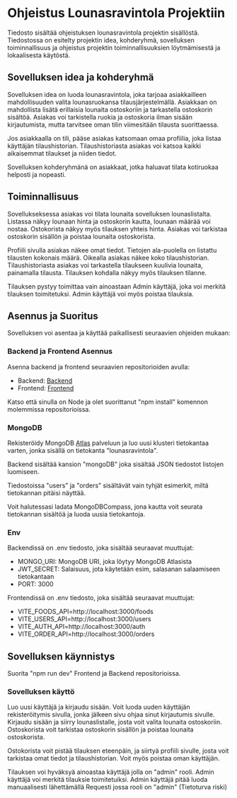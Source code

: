 # Ohjeistus Lounasravintola Projektiin

Tiedosto sisältää ohjeistuksen lounasravintola projektin sisällöstä. Tiedostossa on esitelty projektin idea,
kohderyhmä, sovelluksen toiminnallisuus ja ohjeistus projektin toiminnallisuuksien löytmämisestä ja lokaalisesta käytöstä.

## Sovelluksen idea ja kohderyhmä

Sovelluksen idea on luoda lounasravintola, joka tarjoaa asiakkailleen mahdollisuuden valita lounasruokansa tilausjärjestelmällä.
Asiakkaan on mahdollista lisätä erillaisia lounaita ostoskoriin ja tarkastella ostoskorin sisältöä. Asiakas voi tarkistella ruokia ja ostoskoria
ilman sisään kirjautumista, mutta tarvitsee oman tilin viimesitään tilausta suorittaessa.

Jos asiakkaalla on tili, pääse asiakas katsomaan omaa profiilia, joka listaa käyttäjän tilaushistorian. Tilaushistoriasta asiakas voi katsoa kaikki
aikaisemmat tilaukset ja niiden tiedot.

Sovelluksen kohderyhmänä on asiakkaat, jotka haluavat tilata kotiruokaa helposti ja nopeasti.

## Toiminnallisuus

Sovellukseksessa asiakas voi tilata lounaita sovelluksen lounaslistalta. Listassa näkyy lounaan hinta ja ostoskorin kautta, lounaan määrää voi nostaa.
Ostokorista näkyy myös tilauksen yhteis hinta. Asiakas voi tarkistaa ostoskorin sisällön ja poistaa lounaita ostoskorista.

Profiili sivulla asiakas näkee omat tiedot. Tietojen ala-puolella on listattu tilausten kokonais määrä. Oikealla asiakas näkee koko tilaushistorian.
Tilaushistoriasta asiakas voi tarkastella tilaukseen kuulivia lounaita, painamalla tilausta. Tilauksen kohdalla näkyy myös tilauksen tilanne.

Tilauksen pystyy toimittaa vain ainoastaan Admin käyttäjä, joka voi merkitä tilauksen toimitetuksi. Admin käyttäjä voi myös poistaa tilauksia.

## Asennus ja Suoritus

Sovelluksen voi asentaa ja käyttää paikallisesti seuraavien ohjeiden mukaan:

### Backend ja Frontend Asennus

Asenna backend ja frontend seuraavien repositorioiden avulla:
 - Backend: [Backend](https://github.com/Ristler/LounasravintolaBackend)
 - Frontend: [Frontend](https://github.com/Ristler/LounasRavintolaFront)

Katso että sinulla on Node ja olet suorittanut "npm install" komennon molemmissa repositorioissa.

### MongoDB

Rekisteröidy MongoDB [Atlas](https://www.mongodb.com/cloud/atlas/register) palveluun ja luo uusi klusteri tietokantaa varten, jonka sisällä on tietokanta "lounasravintola". 

Backend sisältää kansion "mongoDB" joka sisältää JSON tiedostot listojen luomiseen. 

Tiedostoissa "users" ja "orders" sisältävät vain tyhjät esimerkit, miltä tietokannan pitäisi näyttää.

Voit halutessasi ladata MongoDBCompass, jona kautta voit seurata tietokannan sisältöä ja luoda uusia tietokantoja.

### Env

Backendissä on .env tiedosto, joka sisältää seuraavat muuttujat:
- MONGO_URI: MongoDB URI, joka löytyy MongoDB Atlasista
- JWT_SECRET: Salaisuus, jota käytetään esim, salasanan salaamiseen tietokantaan
- PORT: 3000

Frontendissä on .env tiedosto, joka sisältää seuraavat muuttujat:
- VITE_FOODS_API=http://localhost:3000/foods
- VITE_USERS_API=http://localhost:3000/users
- VITE_AUTH_API=http://localhost:3000/auth
- VITE_ORDER_API=http://localhost:3000/orders 

## Sovelluksen käynnistys

Suorita "npm run dev" Frontend ja Backend repositorioissa.

### Sovelluksen käyttö

Luo uusi käyttäjä ja kirjaudu sisään. Voit luoda uuden käyttäjän rekisteröitymis sivulla, jonka jälkeen sivu ohjaa sinut kirjautumis sivulle.
Kirjaudu sisään ja siirry lounaslistalle, josta voit valita lounaita ostoskoriin. Ostoskorista voit tarkistaa ostoskorin sisällön ja poistaa lounaita ostoskorista.

Ostokorista voit pistää tilauksen eteenpäin, ja siirtyä profiili sivulle, josta voit tarkistaa omat tiedot ja tilaushistorian. Voit myös poistaa oman käyttäjän.

Tilauksen voi hyväksyä ainoastaa käyttäjä jolla on "admin" rooli. Admin käyttäjä voi merkitä tilauksie toimitetuiksi.
Admin käyttäjä pitää luoda manuaalisesti lähettämällä Requesti jossa rooli on "admin" (Tietoturva riski)